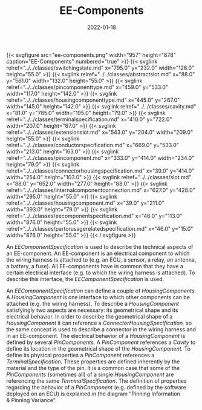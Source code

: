 ﻿---
title: EE-Components
toc: false
type: specs
layout: diagram
date: "2022-01-18"
draft: false
specification: VEC
version: 1.2.2
documentType: "Recommendation"
elementType: Diagram
classes:
  - SwitchingState
  - AbstractSlot
  - PinComponentType
  - HousingComponentType
  - Cavity
  - TerminalSpecification
  - ExtensionSlot
  - ConductorSpecification
  - PinComponent
  - ConnectorHousingSpecification
  - Slot
  - InternalComponentConnection
  - HousingComponent
  - EEComponentSpecification
  - PartOrUsageRelatedSpecification
menu:
  VEC-1.2.2:    
    parent: ee-components
    identifier: ee-components/ee-components
    weight: 1006001 

# Prev/next pager order (if `docs_section_pager` enabled in `params.toml`)
weight: 1006001
---
{{< svgfigure src="ee-components.png" width="957" height="878" caption="EE-Components" numbered="true" >}}
  {{< svglink relref="../../classes/switchingstate.md" x="795.0" y="232.0" width="126.0" height="55.0" >}}
  {{< svglink relref="../../classes/abstractslot.md" x="88.0" y="561.0" width="132.0" height="55.0" >}}
  {{< svglink relref="../../classes/pincomponenttype.md" x="459.0" y="533.0" width="117.0" height="142.0" >}}
  {{< svglink relref="../../classes/housingcomponenttype.md" x="445.0" y="267.0" width="145.0" height="142.0" >}}
  {{< svglink relref="../../classes/cavity.md" x="81.0" y="785.0" width="195.0" height="79.0" >}}
  {{< svglink relref="../../classes/terminalspecification.md" x="410.0" y="722.0" width="207.0" height="67.0" >}}
  {{< svglink relref="../../classes/extensionslot.md" x="543.0" y="204.0" width="209.0" height="55.0" >}}
  {{< svglink relref="../../classes/conductorspecification.md" x="669.0" y="533.0" width="213.0" height="163.0" >}}
  {{< svglink relref="../../classes/pincomponent.md" x="333.0" y="414.0" width="234.0" height="79.0" >}}
  {{< svglink relref="../../classes/connectorhousingspecification.md" x="39.0" y="414.0" width="254.0" height="103.0" >}}
  {{< svglink relref="../../classes/slot.md" x="88.0" y="652.0" width="277.0" height="88.0" >}}
  {{< svglink relref="../../classes/internalcomponentconnection.md" x="627.0" y="428.0" width="295.0" height="55.0" >}}
  {{< svglink relref="../../classes/housingcomponent.md" x="39.0" y="211.0" width="393.0" height="79.0" >}}
  {{< svglink relref="../../classes/eecomponentspecification.md" x="46.0" y="113.0" width="876.0" height="55.0" >}}
  {{< svglink relref="../../classes/partorusagerelatedspecification.md" x="46.0" y="15.0" width="876.0" height="55.0" >}}
{{< / svgfigure >}}
<p> An <i>EEComponentSpecification </i>is used to describe the technical aspects of an EE-component. An EE-component is an electrical component to which the wiring harness is attached to (e.g. an ECU, a sensor, a relay, an antenna, a battery, a fuse). All EE-components have in common that they have a certain electrical interface (e.g. to which the wiring harness is attached). To describe this interface, the <i>EEComponentSpecification</i> is used.      </p>      <p> An <i>EEComponentSpecification </i>can define a couple of <i>HousingComponents. </i>A <i>HousingComponent </i>is one interface to which other components can be attached (e.g. the wiring harness). To describe a <i>HousingComponent </i>satisfyingly two aspects are necessary: its geometrical shape and its electrical behavior. In order to describe the geometrical shape of a <i>HousingComponent </i>it can reference a <i>ConnectorHousingSpecification, </i>so the same concept is used to describe a connector in the wiring harness and in an EE-component. The electrical behavior of a <i>HousingComponent </i>is defined by several <i>PinComponents.</i> A <i>PinComponent</i> references a <i>Cavity</i> to define its location in the geometrical shape of the <i>HousingComponent. </i>To define its physical properties a <i>PinComponent</i> references a <i>TerminalSpecification. </i>These properties are defined inherently by the material and the type of the pin. It is a common case that some of the <i>PinComponents </i>(sometimes all)<i> </i>of a single <i>HousingComponent</i> are referencing the same <i>TerminalSpecification</i>. The definition of properties regarding the behavior of a <i>PinComponent</i> (e.g. defined by the software deployed on an ECU) is explained in the diagram &quot;Pinning Information &amp;&#160;Pinning Variance&quot;.      </p>